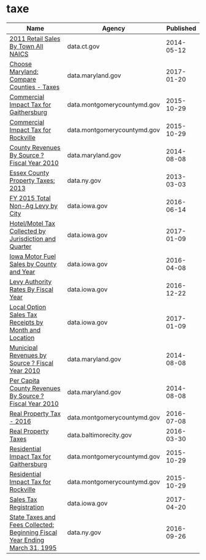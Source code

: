 # taxe

Name | Agency | Published
---- | ---- | ---------
[2011 Retail Sales By Town All NAICS](../datasets/i2kw-ntg2.md) | data.ct.gov | 2014-05-12
[Choose Maryland: Compare Counties - Taxes](../datasets/9rx9-sduc.md) | data.maryland.gov | 2017-01-20
[Commercial Impact Tax for Gaithersburg](../datasets/uwvj-gxqd.md) | data.montgomerycountymd.gov | 2015-10-29
[Commercial Impact Tax for Rockville](../datasets/r5vz-knwn.md) | data.montgomerycountymd.gov | 2015-10-29
[County Revenues By Source ? Fiscal Year 2010](../datasets/kdwv-2zym.md) | data.maryland.gov | 2014-08-08
[Essex County Property Taxes: 2013](../datasets/u4z3-9gzj.md) | data.ny.gov | 2013-03-03
[FY 2015 Total Non-Ag Levy by City](../datasets/n432-c6ty.md) | data.iowa.gov | 2016-06-14
[Hotel/Motel Tax Collected by Jurisdiction and Quarter](../datasets/tstj-qymt.md) | data.iowa.gov | 2017-01-09
[Iowa Motor Fuel Sales by County and Year](../datasets/hbwp-wys3.md) | data.iowa.gov | 2016-04-08
[Levy Authority Rates By Fiscal Year](../datasets/xmkr-kpjb.md) | data.iowa.gov | 2016-12-22
[Local Option Sales Tax Receipts by Month and Location](../datasets/9dea-s7w7.md) | data.iowa.gov | 2017-01-09
[Municipal Revenues by Source ? Fiscal Year 2010](../datasets/idsb-kajn.md) | data.maryland.gov | 2014-08-08
[Per Capita County Revenues By Source ? Fiscal Year 2010](../datasets/bu35-imdp.md) | data.maryland.gov | 2014-08-08
[Real Property Tax - 2016](../datasets/uvy4-94zr.md) | data.montgomerycountymd.gov | 2016-07-08
[Real Property Taxes](../datasets/27w9-urtv.md) | data.baltimorecity.gov | 2016-03-30
[Residential Impact Tax for Gaithersburg](../datasets/qfzq-8jxi.md) | data.montgomerycountymd.gov | 2015-10-29
[Residential Impact Tax for Rockville](../datasets/3q4c-igb4.md) | data.montgomerycountymd.gov | 2015-10-29
[Sales Tax Registration](../datasets/qxyi-45qt.md) | data.iowa.gov | 2017-04-20
[State Taxes and Fees Collected: Beginning Fiscal Year Ending March 31, 1995](../datasets/cpjr-ezcj.md) | data.ny.gov | 2016-09-26

